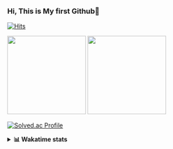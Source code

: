 ### Hi, This is My first Github👋
[![Hits](https://hits.seeyoufarm.com/api/count/incr/badge.svg?url=https%3A%2F%2Fgithub.com%2FJonghyun-Park1027&count_bg=%2379C83D&title_bg=%23555555&icon=&icon_color=%23E7E7E7&title=hits&edge_flat=false)](https://hits.seeyoufarm.com)
<br>


<p>
  <img height="180em" src="https://github-readme-stats-eight-rho-29.vercel.app/api?username=Jonghyun-Park1027&show_icons=true&include_all_commits=true&bg_color=30,e96443,904e95&title_color=fff&text_color=fff">
  <img height="180em" src="https://github-readme-stats-eight-rho-29.vercel.app/api/top-langs/?username=Jonghyun-Park1027&layout=compact&bg_color=30,e96443,904e95&title_color=fff&text_color=fff">


[![Solved.ac Profile](http://mazassumnida.wtf/api/v2/generate_badge?boj=ppjjhh1027)](https://solved.ac/ppjjhh1027/)

</p>
<details>
<summary><b>📊 Wakatime stats</b><br></summary>
<div>
<hr/>



<!--START_SECTION:waka-->
![Code Time](http://img.shields.io/badge/Code%20Time-608%20hrs%2027%20mins-blue)

![Profile Views](http://img.shields.io/badge/Profile%20Views-0-blue)

**🐱 My GitHub Data** 

> 📦 67.5 kB Used in GitHub's Storage 
 > 
> 🏆 177 Contributions in the Year 2023
 > 
> 🚫 Not Opted to Hire
 > 
> 📜 7 Public Repositories 
 > 
> 🔑 1 Private Repositories 
 > 
**I'm an Early 🐤** 

```text
🌞 Morning                39 commits          █████░░░░░░░░░░░░░░░░░░░░   19.60 % 
🌆 Daytime                118 commits         ███████████████░░░░░░░░░░   59.30 % 
🌃 Evening                38 commits          █████░░░░░░░░░░░░░░░░░░░░   19.10 % 
🌙 Night                  4 commits           █░░░░░░░░░░░░░░░░░░░░░░░░   02.01 % 
```
📅 **I'm Most Productive on Friday** 

```text
Monday                   34 commits          ████░░░░░░░░░░░░░░░░░░░░░   17.09 % 
Tuesday                  21 commits          ███░░░░░░░░░░░░░░░░░░░░░░   10.55 % 
Wednesday                9 commits           █░░░░░░░░░░░░░░░░░░░░░░░░   04.52 % 
Thursday                 20 commits          ███░░░░░░░░░░░░░░░░░░░░░░   10.05 % 
Friday                   57 commits          ███████░░░░░░░░░░░░░░░░░░   28.64 % 
Saturday                 18 commits          ██░░░░░░░░░░░░░░░░░░░░░░░   09.05 % 
Sunday                   40 commits          █████░░░░░░░░░░░░░░░░░░░░   20.10 % 
```


📊 **This Week I Spent My Time On** 

```text
🕑︎ Time Zone: Asia/Seoul

💬 Programming Languages: 
Python                   12 hrs 16 mins      █████████████████░░░░░░░░   66.97 % 
Jupyter                  5 hrs 35 mins       ████████░░░░░░░░░░░░░░░░░   30.54 % 
Markdown                 26 mins             █░░░░░░░░░░░░░░░░░░░░░░░░   02.39 % 
CSV/TSV                  1 min               ░░░░░░░░░░░░░░░░░░░░░░░░░   00.10 % 

🔥 Editors: 
VS Code                  12 hrs 41 mins      █████████████████░░░░░░░░   69.27 % 
PyCharm                  5 hrs 37 mins       ████████░░░░░░░░░░░░░░░░░   30.73 % 

🐱‍💻 Projects: 
Codingtest               12 hrs 41 mins      █████████████████░░░░░░░░   69.27 % 
competition_23_7_10(end) 5 hrs 11 mins       ███████░░░░░░░░░░░░░░░░░░   28.29 % 
dacon_전력사용량예측            17 mins             ░░░░░░░░░░░░░░░░░░░░░░░░░   01.59 % 
전력수요 예측 논문               6 mins              ░░░░░░░░░░░░░░░░░░░░░░░░░   00.60 % 
Unknown Project          1 min               ░░░░░░░░░░░░░░░░░░░░░░░░░   00.15 % 

💻 Operating System: 
Windows                  18 hrs 19 mins      █████████████████████████   100.00 % 
```

**I Mostly Code in Jupyter Notebook** 

```text
Jupyter Notebook         6 repos             █████████████████████░░░░   85.71 % 
C++                      1 repo              ████░░░░░░░░░░░░░░░░░░░░░   14.29 % 
```




 Last Updated on 03/11/2023 18:35:16 UTC
<!--END_SECTION:waka-->
</details>




